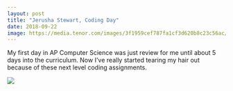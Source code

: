 ```yaml
---
layout: post
title: "Jerusha Stewart, Coding Day"
date: 2018-09-22
image: https://media.tenor.com/images/3f1959cef787fa1cf3d620b8c23c56ac/tenor.gif
---
```

<p> My first day in AP Computer Science was just review for me until about 5 days into the curriculum. Now I've really started tearing my hair out because of these next level coding assignments.</p>
<img src="https://media.tenor.com/images/3f1959cef787fa1cf3d620b8c23c56ac/tenor.gif">

